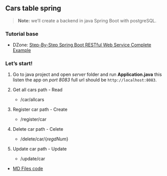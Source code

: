 ## Cars table spring
> **Note:** we’ll create a backend in java Spring Boot with postgreSQL.


### Tutorial base

* DZone: [Step-By-Step Spring Boot RESTful Web Service Complete Example](https://dzone.com/articles/spring-boot-restful-web-service-complete-example)

### Let’s start!
1. Go to java project and open *server* folder and run **Application.java** this listen the app on *port 8083* full url should be `http://localhost:8083`.

1. Get all cars path - Read
   - /car/allcars
2. Register car path - Create
   - /register/car
3. Delete car path - Celete
   - /delete/car/{*regdNum*}
4. Update car path - Update
   - /update/car



* [MD Files code](https://help.github.com/en/github/writing-on-github/creating-and-highlighting-code-blocks)
